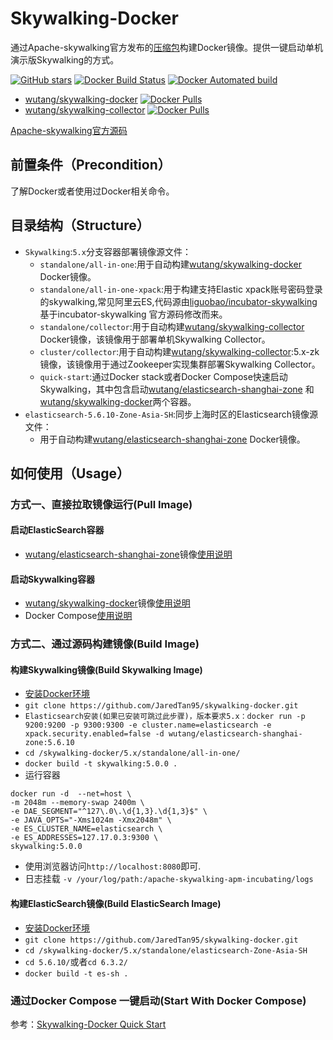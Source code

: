 # Skywalking-Docker
通过Apache-skywalking官方发布的[压缩包](https://skywalking.incubator.apache.org/)构建Docker镜像。提供一键启动单机演示版Skywalking的方式。

[![GitHub stars](https://img.shields.io/github/stars/JaredTan95/skywalking-docker.svg?style=for-the-badge&label=Stars&logo=github)](https://github.com/JaredTan95/skywalking-docker) [![Docker Build Status](https://img.shields.io/docker/build/wutang/skywalking-docker.svg)](https://hub.docker.com/r/wutang/skywalking-docker/) [![Docker Automated build](https://img.shields.io/docker/automated/wutang/skywalking-docker.svg)](https://hub.docker.com/r/wutang/skywalking-docker/builds/)

- [wutang/skywalking-docker](https://hub.docker.com/r/wutang/skywalking-docker/) [![Docker Pulls](https://img.shields.io/docker/pulls/wutang/skywalking-docker.svg)](https://hub.docker.com/r/wutang/skywalking-docker/)
- [wutang/skywalking-collector](https://hub.docker.com/r/wutang/skywalking-collector/) [![Docker Pulls](https://img.shields.io/docker/pulls/wutang/skywalking-collector.svg)](https://hub.docker.com/r/wutang/skywalking-collector/)

[Apache-skywalking官方源码](https://github.com/apache/incubator-skywalking/)
## 前置条件（Precondition）
 了解Docker或者使用过Docker相关命令。

## 目录结构（Structure）
- `Skywalking`:`5.x`分支容器部署镜像源文件：
	- `standalone/all-in-one`:用于自动构建[wutang/skywalking-docker](https://hub.docker.com/r/wutang/skywalking-docker/) Docker镜像。
	- `standalone/all-in-one-xpack`:用于构建支持Elastic xpack账号密码登录的skywalking,常见阿里云ES,代码源由[liguobao/incubator-skywalking](https://github.com/liguobao/incubator-skywalking)基于incubator-skywalking 官方源码修改而来。
	- `standalone/collector`:用于自动构建[wutang/skywalking-collector](https://hub.docker.com/r/wutang/skywalking-collector/) Docker镜像，该镜像用于部署单机Skywalking Collector。
	- `cluster/collector`:用于自动构建[wutang/skywalking-collector](https://hub.docker.com/r/wutang/skywalking-collector/):5.x-zk 镜像，该镜像用于通过Zookeeper实现集群部署Skywalking Collector。
	- `quick-start`:通过Docker stack或者Docker Compose快速启动Skywalking，其中包含启动[wutang/elasticsearch-shanghai-zone](https://hub.docker.com/r/wutang/elasticsearch-shanghai-zone/) 和[wutang/skywalking-docker](https://hub.docker.com/r/wutang/skywalking-docker/)两个容器。
- `elasticsearch-5.6.10-Zone-Asia-SH`:同步上海时区的Elasticsearch镜像源文件：
	- 用于自动构建[wutang/elasticsearch-shanghai-zone](https://hub.docker.com/r/wutang/elasticsearch-shanghai-zone/) Docker镜像。

## 如何使用（Usage）


### 方式一、直接拉取镜像运行(Pull Image)
#### 启动ElasticSearch容器
- [wutang/elasticsearch-shanghai-zone](https://hub.docker.com/r/wutang/elasticsearch-shanghai-zone/)镜像[使用说明](elasticsearch-Zone-Asia-SH/README.md)

#### 启动Skywalking容器
- [wutang/skywalking-docker](https://hub.docker.com/r/wutang/skywalking-docker/)镜像[使用说明](5.x/standalone/all-in-one/README.md)
- Docker Compose[使用说明](../5.x/quick-start/README.md)

### 方式二、通过源码构建镜像(Build Image)

#### 构建Skywalking镜像(Build Skywalking Image)
- [安装Docker环境](https://www.docker.com/community-edition#/overview)
- ```git clone https://github.com/JaredTan95/skywalking-docker.git```
- ```Elasticsearch安装(如果已安装可跳过此步骤)，版本要求5.x：docker run -p 9200:9200 -p 9300:9300 -e cluster.name=elasticsearch -e xpack.security.enabled=false -d wutang/elasticsearch-shanghai-zone:5.6.10```
- ```cd /skywalking-docker/5.x/standalone/all-in-one/```
- ```docker build -t skywalking:5.0.0 .```
- 运行容器

```
docker run -d  --net=host \
-m 2048m --memory-swap 2400m \
-e DAE_SEGMENT="^127\.0\.\d{1,3}.\d{1,3}$" \
-e JAVA_OPTS="-Xms1024m -Xmx2048m" \
-e ES_CLUSTER_NAME=elasticsearch \
-e ES_ADDRESSES=127.17.0.3:9300 \
skywalking:5.0.0
```
- 使用浏览器访问```http://localhost:8080```即可.
- 日志挂载 ```-v /your/log/path:/apache-skywalking-apm-incubating/logs```

#### 构建ElasticSearch镜像(Build ElasticSearch Image)
- [安装Docker环境](https://www.docker.com/community-edition#/overview)
- ```git clone https://github.com/JaredTan95/skywalking-docker.git```
- ```cd /skywalking-docker/5.x/standalone/elasticsearch-Zone-Asia-SH```
- ```cd 5.6.10/```或者```cd 6.3.2/```
- ```docker build -t es-sh .```

### 通过Docker Compose 一键启动(Start With Docker Compose)
参考：[Skywalking-Docker Quick Start](https://github.com/JaredTan95/skywalking-docker/blob/master/5.x/quick-start/README.md)

